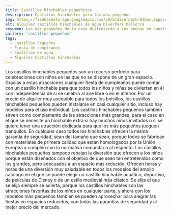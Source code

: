 ```yaml
---
title: Castillos hinchables pequeñitos
description: Castillos hinchables para los más pequeños
img: https://firebasestorage.googleapis.com/v0/b/diverpark-836bc.appspot.com/o/castillos-peque%C3%B1os%2Fspider-2.jpg?alt=media&token=57c68490-c334-422d-8f2c-c73d44d92ee4
alt: Alquiler castillos hinchables de agua DiverPark Mallorca
resumen: Los más pequeños de la casa disfrutarán a sus anchas en nuestros castillos pensados especialmente para ellos. Cada castillo cuenta una historia diferente, ¿quiere descubrirlas? Estas son algunas de ellas…
gallery: 'castillos-pequeños'
tags: 
  - Castillos Pequeños
  - Fiesta de cumpleaños
  - Castillos de agua
  - Alquiler Castillos hinchables
---
```


Los castillos hinchables pequeños son un recurso perfecto para celebraciones con niños en las que no se dispone de un gran espacio. Gracias a estas atracciones cualquier fiesta de cumpleaños puede contar con un castillo hinchable para que todos los niños y niñas se diviertan en él con independencia de si se celebra al aire libre o en el interior. Por un precio de alquiler muy asequible para todos los bolsillos, los castillos hinchables pequeños pueden instalarse en casi cualquier sitio, incluso hay modelos para el uso individual. Los castillos hinchables pequeños también sirven como complemento de las atracciones más grandes, para el caso en el que se necesite un hinchable extra si hay muchos niños invitados o si se quiere tener una atracción dedicada para que los más pequeños jueguen tranquilos. En cualquier caso todos los hinchables ofrecen la misma garantía de seguridad, sean del tamaño que sean, porque todos se fabrican con materiales de primera calidad que están homologados por la Unión Europea y cumplen con la normativa comunitaria al respecto.  Los castillos hinchables pequeños tampoco rebajan la diversión que ofrecen a los niños porque están diseñados con el objetivo de que sean tan entretenidos como los grandes, pero adecuados a un espacio más reducido. Ofrecen horas y horas de una diversión muy saludable en todos los modelos del amplio catálogo en el que se puede elegir un castillo hinchable acuático, deportivo, de películas de Disney o de un estilo medieval más clásico. Se elija el que se elija siempre se acierta, porque los castillos hinchables son las atracciones favoritas de los niños en cualquier parte, y ahora con los modelos más pequeños también se pueden aprovechar para alegrar las fiestas en espacios reducidos, con todas las garantías de seguridad y al mejor precio del mercado. 